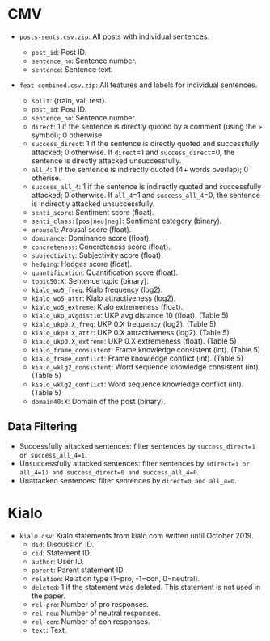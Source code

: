 # CMV

* `posts-sents.csv.zip`: All posts with individual sentences.
  * `post_id`: Post ID.
  * `sentence_no`: Sentence number.
  * `sentence`: Sentence text.

* `feat-combined.csv.zip`: All features and labels for individual sentences.
  * `split`: {train, val, test}.
  * `post_id`: Post ID.
  * `sentence_no`: Sentence number.
  * `direct`: 1 if the sentence is directly quoted by a comment (using the `>` symbol); 0 otherwise.
  * `success_direct`: 1 if the sentence is directly quoted and successfully attacked; 0 otherwise. If `direct`=1 and `success_direct`=0, the sentence is directly attacked unsuccessfully.
  * `all_4`: 1 if the sentence is indirectly quoted (4+ words overlap); 0 otherise.
  * `success_all_4`: 1 if the sentence is indirectly quoted and successfully attacked; 0 otherwise. If `all_4`=1 and `success_all_4`=0, the sentence is indirectly attacked unsuccessfully. 
  * `senti_score`: Sentiment score (float).
  * `senti_class:[pos|neu|neg]`: Sentiment category (binary).
  * `arousal`: Arousal score (float).
  * `dominance`: Dominance score (float).
  * `concreteness`: Concreteness score (float).
  * `subjectivity`: Subjectivity score (float).
  * `hedging`: Hedges score (float).
  * `quantification`: Quantification score (float).
  * `topic50:X`: Sentence topic (binary).
  * `kialo_wo5_freq`: Kialo frequency (log2).
  * `kialo_wo5_attr`: Kialo attractiveness (log2).
  * `kialo_wo5_extreme`: Kialo extremeness (float).
  * `kialo_ukp_avgdist10`: UKP avg distance 10 (float). (Table 5)
  * `kialo_ukp0.X_freq`: UKP 0.X frequency (log2). (Table 5)
  * `kialo_ukp0.X_attr`: UKP 0.X attractiveness (log2). (Table 5)
  * `kialo_ukp0.X_extreme`: UKP 0.X extremeness (float). (Table 5)
  * `kialo_frame_consistent`: Frame knowledge consistent (int). (Table 5)
  * `kialo_frame_conflict`: Frame knowledge conflict (int). (Table 5)
  * `kialo_wklg2_consistent`: Word sequence knowledge consistent (int). (Table 5)
  * `kialo_wklg2_conflict`: Word sequence knowledge conflict (int). (Table 5)
  * `domain40:X`: Domain of the post (binary).

## Data Filtering
* Successfully attacked sentences: filter sentences by `success_direct=1 or success_all_4=1`.
* Unsuccessfully attacked sentences: filter sentences by `(direct=1 or all_4=1) and success_direct=0 and success_all_4=0`.
* Unattacked sentences: filter sentences by `direct=0 and all_4=0`.


# Kialo

* `kialo.csv`: Kialo statements from kialo.com written until October 2019.
  * `did`: Discussion ID.
  * `cid`: Statement ID.
  * `author`: User ID.
  * `parent`: Parent statement ID.
  * `relation`: Relation type (1=pro, -1=con, 0=neutral).
  * `deleted`: 1 if the statement was deleted. This statement is not used in the paper.
  * `rel-pro`: Number of pro responses.
  * `rel-neu`: Number of neutral responses.
  * `rel-con`: Number of con responses.
  * `text`: Text.
